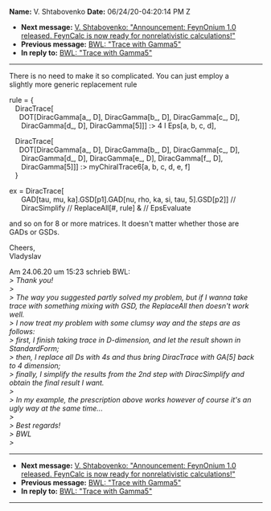 **Name:** V. Shtabovenko
**Date:** 06/24/20-04:20:14 PM Z

  - **Next message:** [V. Shtabovenko: "Announcement: FeynOnium 1.0
    released. FeynCalc is now ready for nonrelativistic
    calculations\!"](1598.html)
  - **Previous message:** [BWL: "Trace with Gamma5"](1596.html)
  - **In reply to:** [BWL: "Trace with Gamma5"](1596.html)

-----

There is no need to make it so complicated. You can just employ a  
slightly more generic replacement rule  

rule = {  
   DiracTrace[  
     DOT[DiracGamma[a\_, D], DiracGamma[b\_, D],
DiracGamma[c\_, D],  
      DiracGamma[d\_, D], DiracGamma[5]]] :\> 4
I Eps[a, b, c, d],  

   DiracTrace[  
     DOT[DiracGamma[a\_, D], DiracGamma[b\_, D],
DiracGamma[c\_, D],  
      DiracGamma[d\_, D], DiracGamma[e\_, D],
DiracGamma[f\_, D],  
      DiracGamma[5]]] :\> myChiralTrace6[a, b, c, d,
e, f]  
   }  

ex = DiracTrace[  
      GAD[tau, mu, ka].GSD[p1].GAD[nu, rho, ka, si,
tau, 5].GSD[p2]] //  
      DiracSimplify // ReplaceAll[\#, rule] & // EpsEvaluate  

and so on for 8 or more matrices. It doesn't matter whether those are  
GADs or GSDs.  

Cheers,  
Vladyslav  

Am 24.06.20 um 15:23 schrieb BWL:  
*\> Thank you\!*  
*\>*  
*\> The way you suggested partly solved my problem, but if I wanna take
trace with something mixing with GSD, the ReplaceAll then doesn't work
well.*  
*\> I now treat my problem with some clumsy way and the steps are as
follows:*  
*\> first, I finish taking trace in D-dimension, and let the result
shown in StandardForm;*  
*\> then, I replace all Ds with 4s and thus bring DiracTrace with
GA[5] back to 4 dimension;*  
*\> finally, I simplify the results from the 2nd step with DiracSimplify
and obtain the final result I want.*  
*\>*  
*\> In my example, the prescription above works however of course it's
an ugly way at the same time...*  
*\>*  
*\> Best regards\!*  
*\> BWL*  
*\>*  

-----

  - **Next message:** [V. Shtabovenko: "Announcement: FeynOnium 1.0
    released. FeynCalc is now ready for nonrelativistic
    calculations\!"](1598.html)
  - **Previous message:** [BWL: "Trace with Gamma5"](1596.html)
  - **In reply to:** [BWL: "Trace with Gamma5"](1596.html)

-----

